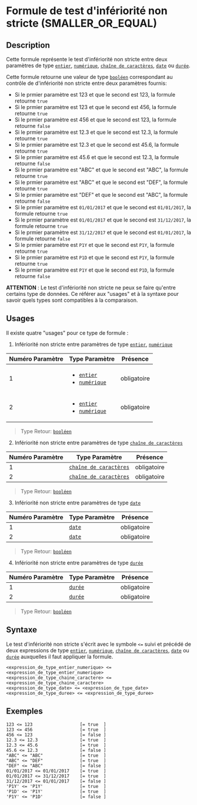 # Formule de test d'infériorité non stricte (SMALLER\_OR\_EQUAL)

## Description

Cette formule représente le test d'infériorité non stricte entre deux paramètres de type [`entier`][valeur-de-retour], [`numérique`][valeur-de-retour], [`chaîne de caractères`][valeur-de-retour], [`date`][valeur-de-retour] ou [`durée`][valeur-de-retour].

Cette formule retourne une valeur de type [`booléen`][valeur-de-retour] correspondant au contrôle de d'infériorité non stricte entre deux paramètres fournis:

- Si le prmier paramètre est 123 et que le second est 123, la formule retourne `true`
- Si le prmier paramètre est 123 et que le second est 456, la formule retourne `true`
- Si le prmier paramètre est 456 et que le second est 123, la formule retourne `false`
- Si le prmier paramètre est 12.3 et que le second est 12.3, la formule retourne `true`
- Si le prmier paramètre est 12.3 et que le second est 45.6, la formule retourne `true`
- Si le prmier paramètre est 45.6 et que le second est 12.3, la formule retourne `false`
- Si le prmier paramètre est "ABC" et que le second est "ABC", la formule retourne `true`
- Si le prmier paramètre est "ABC" et que le second est "DEF", la formule retourne `true`
- Si le prmier paramètre est "DEF" et que le second est "ABC", la formule retourne `false`
- Si le prmier paramètre est `01/01/2017` et que le second est `01/01/2017`, la formule retourne `true`
- Si le prmier paramètre est `01/01/2017` et que le second est `31/12/2017`, la formule retourne `true`
- Si le prmier paramètre est `31/12/2017` et que le second est `01/01/2017`, la formule retourne `false`
- Si le prmier paramètre est `P1Y` et que le second est `P1Y`, la formule retourne `true`
- Si le prmier paramètre est `P1D` et que le second est `P1Y`, la formule retourne `true`
- Si le prmier paramètre est `P1Y` et que le second est `P1D`, la formule retourne `false`

__ATTENTION__ :
Le test d'infériorité non stricte ne peux se faire qu'entre certains type de données. Ce référer aux "usages" et à la syntaxe pour savoir quels types sont compatibles à la comparaison.

## Usages

Il existe quatre "usages" pour ce type de formule :

1. Infériorité non stricte entre paramètres de type [`entier`][valeur-de-retour], [`numérique`][valeur-de-retour]

|Numéro Paramètre|Type Paramètre|Présence|
|--------------|--------------|--------------|
|1|<ul><li>[`entier`][valeur-de-retour]</li><li>[`numérique`][valeur-de-retour]</li></ul>|obligatoire|
|2|<ul><li>[`entier`][valeur-de-retour]</li><li>[`numérique`][valeur-de-retour]</li></ul>|obligatoire|

> Type Retour: [`booléen`][valeur-de-retour]

2. Infériorité non stricte entre paramètres de type [`chaîne de caractères`][valeur-de-retour]

|Numéro Paramètre|Type Paramètre|Présence|
|--------------|--------------|--------------|
|1|[`chaîne de caractères`][valeur-de-retour]|obligatoire|
|2|[`chaîne de caractères`][valeur-de-retour]|obligatoire|

> Type Retour: [`booléen`][valeur-de-retour]

3. Infériorité non stricte entre paramètres de type [`date`][valeur-de-retour]

|Numéro Paramètre|Type Paramètre|Présence|
|--------------|--------------|--------------|
|1|[`date`][valeur-de-retour]|obligatoire|
|2|[`date`][valeur-de-retour]|obligatoire|

> Type Retour: [`booléen`][valeur-de-retour]

4. Infériorité non stricte entre paramètres de type [`durée`][valeur-de-retour]

|Numéro Paramètre|Type Paramètre|Présence|
|--------------|--------------|--------------|
|1|[`durée`][valeur-de-retour]|obligatoire|
|2|[`durée`][valeur-de-retour]|obligatoire|

> Type Retour: [`booléen`][valeur-de-retour]

## Syntaxe

Le test d'infériorité non stricte s'écrit avec le symbole `<=` suivi et précédé de deux expressions de type [`entier`][valeur-de-retour], [`numérique`][valeur-de-retour], [`chaîne de caractères`][valeur-de-retour], [`date`][valeur-de-retour] ou [`durée`][valeur-de-retour] auxquelles il faut appliquer la formule.

    <expression_de_type_entier_numerique> <= <expression_de_type_entier_numerique>
    <expression_de_type_chaine_caractere> <= <expression_de_type_chaine_caractere>
    <expression_de_type_date> <= <expression_de_type_date>
    <expression_de_type_duree> <= <expression_de_type_duree>

## Exemples

    123 <= 123                  [= true  ]
    123 <= 456                  [= true  ]
    456 <= 123                  [= false ]
    12.3 <= 12.3                [= true  ]
    12.3 <= 45.6                [= true  ]
    45.6 <= 12.3                [= false ]
    "ABC" <= "ABC"              [= true  ]
    "ABC" <= "DEF"              [= true  ]
    "DEF" <= "ABC"              [= false ]
    01/01/2017 <= 01/01/2017    [= true  ]
    01/01/2017 <= 31/12/2017    [= true  ]
    31/12/2017 <= 01/01/2017    [= false ]
    'P1Y' <= 'P1Y'              [= true  ]
    'P1D' <= 'P1Y'              [= true  ]
    'P1Y' <= 'P1D'              [= false ]

[valeur-de-retour]: ../lexique.md#valeur-de-retour